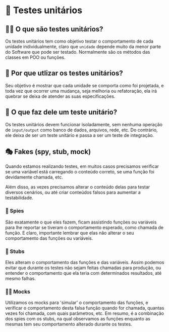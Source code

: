 # 🧩 Testes unitários

## 💁‍♂️ O que são testes unitários?
Os testes unitários tem como objetivo testar o comportamento de cada unidade individualmente, claro que `unidade` depende muito da menor parte do Software que pode ser testado. Normalmente são os métodos das classes em POO ou funções.

## 🤔 Por que utlizar os testes unitários?
Seu objetivo é mostrar que cada unidade se comporta como foi projetada, e toda vez que ocorrer uma mudança, seja melhoria ou refatoração, ela irá quebrar se deixa de atender as suas especificações.

## 🧩 O que faz dele um teste unitário?
Os testes unitários devem funcionar isoladamente, sem nenhuma operação de `input/output` como banco de dados, arquivos, rede, etc. Do contrário, ele deixa de ser um teste unitário e passa a ser um teste de integração.

## 🎭 Fakes (spy, stub, mock)
Quando estamos realizando testes, em muitos casos precisamos verificar se uma variável está carregando o conteúdo correto, se uma função foi devidamente chamada, etc.

Além disso, as vezes precisamos alterar o conteúdo delas para testar diversos cenários, ou até criar conteúdos falsos para aumentar a testabilidade.

### 🥷 Spies
São exatamente o que eles fazem, ficam assistindo funções ou variáveis para lhe reportar se tiveram o comportamento esperado, como chamada de função. E claro, importante lembrar que elas não alterar o seu comportamento das funções ou variáveis.

### 🧙 Stubs
Eles alteram o comportamento das funções e das variáveis. Assim podemos evitar que durante os testes não sejam feitas chamadas para produção, ou entender o comportamento que ela teria com determinados resultados, até mesmo falhas.

### 🧙‍♂️ Mocks
Utilizamos os mocks para 'simular' o comportamento das funções, e verificar o comportamento desta falsa função quando for chamada, quantas vezes foi chamada, com quais parâmetros, etc. Em resumo, é a combinação dos spies com os stubs, na qual observamos as funções enquanto as mesmas tem seu comportamento alterado durante os testes.